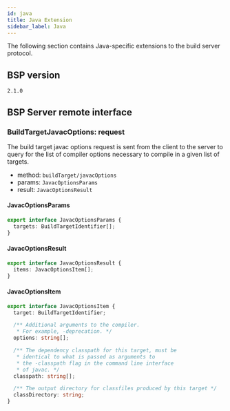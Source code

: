 ```yaml
---
id: java
title: Java Extension
sidebar_label: Java
---
```


The following section contains Java-specific extensions to the build server
protocol.

## BSP version

`2.1.0`

## BSP Server remote interface

### BuildTargetJavacOptions: request

The build target javac options request is sent from the client to the server to
query for the list of compiler options necessary to compile in a given list of
targets.

- method: `buildTarget/javacOptions`
- params: `JavacOptionsParams`
- result: `JavacOptionsResult`

#### JavacOptionsParams

```ts
export interface JavacOptionsParams {
  targets: BuildTargetIdentifier[];
}
```

#### JavacOptionsResult

```ts
export interface JavacOptionsResult {
  items: JavacOptionsItem[];
}
```

#### JavacOptionsItem

```ts
export interface JavacOptionsItem {
  target: BuildTargetIdentifier;

  /** Additional arguments to the compiler.
   * For example, -deprecation. */
  options: string[];

  /** The dependency classpath for this target, must be
   * identical to what is passed as arguments to
   * the -classpath flag in the command line interface
   * of javac. */
  classpath: string[];

  /** The output directory for classfiles produced by this target */
  classDirectory: string;
}
```
